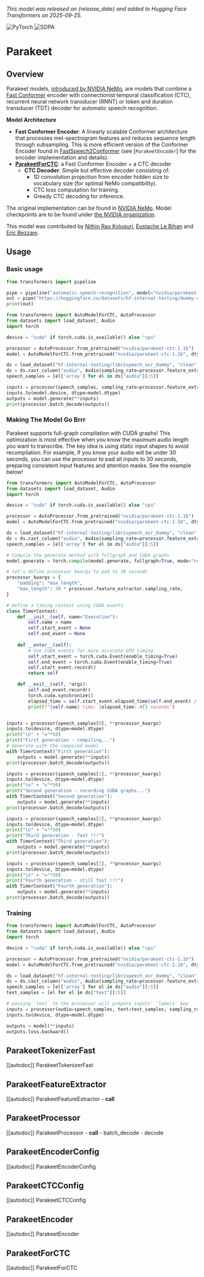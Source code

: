 <!--Copyright 2025 The NVIDIA NeMo Team and The HuggingFace Inc. team. All rights reserved.

Licensed under the Apache License, Version 2.0 (the "License"); you may not use this file except in compliance with
the License. You may obtain a copy of the License at

http://www.apache.org/licenses/LICENSE-2.0

Unless required by applicable law or agreed to in writing, software distributed under the License is distributed on
an "AS IS" BASIS, WITHOUT WARRANTIES OR CONDITIONS OF ANY KIND, either express or implied. See the License for the
specific language governing permissions and limitations under the License.

⚠️ Note that this file is in Markdown but contain specific syntax for our doc-builder (similar to MDX) that may not be
rendered properly in your Markdown viewer.

-->
*This model was released on {release_date} and added to Hugging Face Transformers on 2025-09-25.*

<div class="flex flex-wrap space-x-1">
<img alt="PyTorch" src="https://img.shields.io/badge/PyTorch-DE3412?style=flat&logo=pytorch&logoColor=white">
<img alt="SDPA" src="https://img.shields.io/badge/SDPA-DE3412?style=flat&logo=pytorch&logoColor=white">
</div>

# Parakeet

## Overview

Parakeet models, [introduced by NVIDIA NeMo](https://developer.nvidia.com/blog/pushing-the-boundaries-of-speech-recognition-with-nemo-parakeet-asr-models/), are models that combine a [Fast Conformer](https://docs.nvidia.com/nemo-framework/user-guide/latest/nemotoolkit/asr/models.html#fast-conformer) encoder with connectionist temporal classification (CTC), recurrent neural network transducer (RNNT) or token and duration transducer (TDT) decoder for automatic speech recognition.

**Model Architecture**

- **Fast Conformer Encoder**: A linearly scalable Conformer architecture that processes mel-spectrogram features and reduces sequence length through subsampling. This is more efficient version of the Conformer Encoder found in [FastSpeech2Conformer](./fastspeech2_conformer.md) (see [`ParakeetEncoder`] for the encoder implementation and details).
- [**ParakeetForCTC**](#parakeetforctc): a Fast Conformer Encoder + a CTC decoder
  - **CTC Decoder**: Simple but effective decoder consisting of:
    - 1D convolution projection from encoder hidden size to vocabulary size (for optimal NeMo compatibility).
    - CTC loss computation for training.
    - Greedy CTC decoding for inference.

The original implementation can be found in [NVIDIA NeMo](https://github.com/NVIDIA/NeMo).
Model checkpoints are to be found under [the NVIDIA organization](https://huggingface.co/nvidia/models?search=parakeet).

This model was contributed by [Nithin Rao Koluguri](https://huggingface.co/nithinraok), [Eustache Le Bihan](https://huggingface.co/eustlb) and [Eric Bezzam](https://huggingface.co/bezzam).

## Usage

### Basic usage

<hfoptions id="usage">
<hfoption id="Pipeline">

```py
from transformers import pipeline

pipe = pipeline("automatic-speech-recognition", model="nvidia/parakeet-ctc-1.1b")
out = pipe("https://huggingface.co/datasets/hf-internal-testing/dummy-audio-samples/resolve/main/bcn_weather.mp3")
print(out)
```

</hfoption>
<hfoption id="AutoModel">

```py
from transformers import AutoModelForCTC, AutoProcessor
from datasets import load_dataset, Audio
import torch

device = "cuda" if torch.cuda.is_available() else "cpu"

processor = AutoProcessor.from_pretrained("nvidia/parakeet-ctc-1.1b")
model = AutoModelForCTC.from_pretrained("nvidia/parakeet-ctc-1.1b", dtype="auto", device_map=device)

ds = load_dataset("hf-internal-testing/librispeech_asr_dummy", "clean", split="validation")
ds = ds.cast_column("audio", Audio(sampling_rate=processor.feature_extractor.sampling_rate))
speech_samples = [el['array'] for el in ds["audio"][:5]]

inputs = processor(speech_samples, sampling_rate=processor.feature_extractor.sampling_rate)
inputs.to(model.device, dtype=model.dtype)
outputs = model.generate(**inputs)
print(processor.batch_decode(outputs))
```

</hfoption>
</hfoptions>

### Making The Model Go Brrr

Parakeet supports full-graph compilation with CUDA graphs! This optimization is most effective when you know the maximum audio length you want to transcribe. The key idea is using static input shapes to avoid recompilation. For example, if you know your audio will be under 30 seconds, you can use the processor to pad all inputs to 30 seconds, preparing consistent input features and attention masks. See the example below!

```python
from transformers import AutoModelForCTC, AutoProcessor
from datasets import load_dataset, Audio
import torch

device = "cuda" if torch.cuda.is_available() else "cpu"

processor = AutoProcessor.from_pretrained("nvidia/parakeet-ctc-1.1b")
model = AutoModelForCTC.from_pretrained("nvidia/parakeet-ctc-1.1b", dtype="auto", device_map=device)

ds = load_dataset("hf-internal-testing/librispeech_asr_dummy", "clean", split="validation")
ds = ds.cast_column("audio", Audio(sampling_rate=processor.feature_extractor.sampling_rate))
speech_samples = [el['array'] for el in ds["audio"][:5]]

# Compile the generate method with fullgraph and CUDA graphs
model.generate = torch.compile(model.generate, fullgraph=True, mode="reduce-overhead")

# let's define processor kwargs to pad to 30 seconds
processor_kwargs = {
    "padding": "max_length",
    "max_length": 30 * processor.feature_extractor.sampling_rate,
}

# Define a timing context using CUDA events
class TimerContext:
    def __init__(self, name="Execution"):
        self.name = name
        self.start_event = None
        self.end_event = None
        
    def __enter__(self):
        # Use CUDA events for more accurate GPU timing
        self.start_event = torch.cuda.Event(enable_timing=True)
        self.end_event = torch.cuda.Event(enable_timing=True)
        self.start_event.record()
        return self

    def __exit__(self, *args):
        self.end_event.record()
        torch.cuda.synchronize()
        elapsed_time = self.start_event.elapsed_time(self.end_event) / 1000.0
        print(f"{self.name} time: {elapsed_time:.4f} seconds")


inputs = processor(speech_samples[0], **processor_kwargs)
inputs.to(device, dtype=model.dtype)
print("\n" + "="*50)
print("First generation - compiling...")
# Generate with the compiled model
with TimerContext("First generation"):
    outputs = model.generate(**inputs)
print(processor.batch_decode(outputs))

inputs = processor(speech_samples[1], **processor_kwargs)
inputs.to(device, dtype=model.dtype)
print("\n" + "="*50)
print("Second generation - recording CUDA graphs...")
with TimerContext("Second generation"):
    outputs = model.generate(**inputs)
print(processor.batch_decode(outputs))

inputs = processor(speech_samples[2], **processor_kwargs)
inputs.to(device, dtype=model.dtype)
print("\n" + "="*50)
print("Third generation - fast !!!")
with TimerContext("Third generation"):
    outputs = model.generate(**inputs)
print(processor.batch_decode(outputs))

inputs = processor(speech_samples[3], **processor_kwargs)
inputs.to(device, dtype=model.dtype)
print("\n" + "="*50)
print("Fourth generation - still fast !!!")
with TimerContext("Fourth generation"):
    outputs = model.generate(**inputs)
print(processor.batch_decode(outputs))
```

### Training

```python
from transformers import AutoModelForCTC, AutoProcessor
from datasets import load_dataset, Audio
import torch

device = "cuda" if torch.cuda.is_available() else "cpu"

processor = AutoProcessor.from_pretrained("nvidia/parakeet-ctc-1.1b")
model = AutoModelForCTC.from_pretrained("nvidia/parakeet-ctc-1.1b", dtype="auto", device_map=device)

ds = load_dataset("hf-internal-testing/librispeech_asr_dummy", "clean", split="validation")
ds = ds.cast_column("audio", Audio(sampling_rate=processor.feature_extractor.sampling_rate))
speech_samples = [el['array'] for el in ds["audio"][:5]]
text_samples = [el for el in ds["text"][:5]]

# passing `text` to the processor will prepare inputs' `labels` key
inputs = processor(audio=speech_samples, text=text_samples, sampling_rate=processor.feature_extractor.sampling_rate)
inputs.to(device, dtype=model.dtype)

outputs = model(**inputs)
outputs.loss.backward()
```

## ParakeetTokenizerFast

[[autodoc]] ParakeetTokenizerFast

## ParakeetFeatureExtractor

[[autodoc]] ParakeetFeatureExtractor
    - __call__

## ParakeetProcessor

[[autodoc]] ParakeetProcessor
    - __call__
    - batch_decode
    - decode

## ParakeetEncoderConfig

[[autodoc]] ParakeetEncoderConfig

## ParakeetCTCConfig

[[autodoc]] ParakeetCTCConfig

## ParakeetEncoder

[[autodoc]] ParakeetEncoder

## ParakeetForCTC

[[autodoc]] ParakeetForCTC
